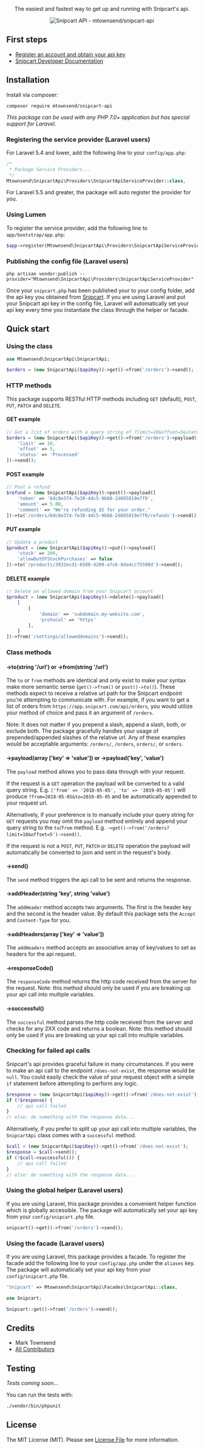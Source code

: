 <p align="center">
	The easiest and fastest way to get up and running with Snipcart's api.
</p>


<p align="center">
<img src="https://i.imgur.com/FgLDOaa.png" alt="Snipcart API - mtownsend/snipcart-api" title="Snipcart API - mtownsend/snipcart-api">
</p>

## First steps

* [Register an account and obtain your api key](https://app.snipcart.com/register)
* [Snipcart Developer Documentation](https://docs.snipcart.com/api-reference/introduction)

## Installation

Install via composer:

```
composer require mtownsend/snipcart-api
```

*This package can be used with any PHP 7.0+ application but has special support for Laravel.*

### Registering the service provider (Laravel users)

For Laravel 5.4 and lower, add the following line to your ``config/app.php``:

```php
/*
 * Package Service Providers...
 */
Mtownsend\SnipcartApi\Providers\SnipcartApiServiceProvider::class,
```

For Laravel 5.5 and greater, the package will auto register the provider for you.

### Using Lumen

To register the service provider, add the following line to ``app/bootstrap/app.php``:

```php
$app->register(Mtownsend\SnipcartApi\Providers\SnipcartApiServiceProvider::class,);
```

### Publishing the config file (Laravel users)

````
php artisan vendor:publish --provider="Mtownsend\SnipcartApi\Providers\SnipcartApiServiceProvider"
````

Once your ``snipcart.php`` has been published your to your config folder, add the api key you obtained from [Snipcart](https://app.snipcart.com/dashboard/account/credentials). If you are using Laravel and put your Snipcart api key in the config file, Laravel will automatically set your api key every time you instantiate the class through the helper or facade.

## Quick start

### Using the class

```php
use Mtownsend\SnipcartApi\SnipcartApi;

$orders = (new SnipcartApi($apiKey))->get()->from('/orders')->send();
```

### HTTP methods

This package supports RESTful HTTP methods including ``GET`` (default), ``POST``, ``PUT``, ``PATCH`` and ``DELETE``.

#### GET example
```php
// Get a list of orders with a query string of ?limit=10&offset=5&status=Processed
$orders = (new SnipcartApi($apiKey))->get()->from('/orders')->payload([
	'limit' => 10,
	'offset' => 5,
	'status' => 'Processed'
])->send();
```

#### POST example
```php
// Post a refund
$refund = (new SnipcartApi($apiKey))->post()->payload([
	'token' => '6dc8e374-7e30-4dc5-9b68-2d605819e7f0',
	'amount' => 5.00,
	'comment' => "We're refunding $5 for your order."
])->to('/orders/6dc8e374-7e30-4dc5-9b68-2d605819e7f0/refunds')->send();
```

#### PUT example
```php
// Update a product
$product = (new SnipcartApi($apiKey))->put()->payload([
	'stock' => 200,
	'allowOutOfStockPurchases' => false
])->to('/products/3932ecd1-6508-4209-a7c6-8da4cc75590d')->send();
```

#### DELETE example
```php
// Delete an allowed domain from your Snipcart account
$product = (new SnipcartApi($apiKey))->delete()->payload([
	[
		[
			'domain' => 'subdomain.my-website.com',
			'protocol' => 'https'
		],
	]
])->from('/settings/alloweddomains')->send();
```

### Class methods

#### ->to(string '/url') or ->from(string '/url')

The ``to`` or ``from`` methods are identical and only exist to make your syntax make more semantic sense (``get()->from()`` or ``post()->to()``). These methods expect to receive a relative url path for the Snipcart endpoint you're attempting to communicate with. For example, if you want to get a list of orders from ``https://app.snipcart.com/api/orders``, you would utilize your method of choice and pass it an argument of ``/orders``.

Note: It does not matter if you prepend a slash, append a slash, both, or exclude both. The package gracefully handles your usage of prepended/appended slashes of the relative url. Any of these examples would be acceptable arguments: ``/orders/``, ``/orders``, ``orders/``, or ``orders``.

#### ->payload(array ['key' => 'value']) or ->payload('key', 'value')

The ``payload`` method allows you to pass data through with your request.

If the request is a ``GET`` operation the payload will be converted to a valid query string. E.g. ``['from' => '2018-05-05', 'to' => '2019-05-05']`` will produce ``?from=2018-05-05&to=2019-05-05`` and be automatically appended to your request url.

Alternatively, if your preference is to manually include your query string for ``GET`` requests you may omit the ``payload`` method entirely and append your query string to the ``to``/``from`` method. E.g. ``->get()->from('/orders?limit=10&offset=5')->send()``.

If the request is not a ``POST``, ``PUT``, ``PATCH`` or ``DELETE`` operation the payload will automatically be converted to json and sent in the request's body.

#### ->send()

The ``send`` method triggers the api call to be sent and returns the response.

#### ->addHeader(string 'key', string 'value')

The ``addHeader`` method accepts two arguments. The first is the header key and the second is the header value. By default this package sets the ``Accept`` and ``Content-Type`` for you.

#### ->addHeaders(array ['key' => 'value'])

The ``addHeaders`` method accepts an associative array of key/values to set as headers for the api request.

#### ->responseCode()

The ``responseCode`` method returns the http code received from the server for the request. Note: this method should only be used if you are breaking up your api call into multiple variables.

#### ->successful()

The ``successful`` method parses the http code received from the server and checks for any 2XX code and returns a boolean. Note: this method should only be used if you are breaking up your api call into multiple variables.

### Checking for failed api calls

Snipcart's api provides graceful failure in many circumstances. If you were to make an api call to the endpoint ``/does-not-exist``, the response would be ``null``. You could easily check the value of your request object with a simple ``if`` statement before attempting to perform any logic.

```php
$response = (new SnipcartApi($apiKey))->get()->from('/does-not-exist')->send();
if (!$response) {
	// api call failed
}
// else: do something with the response data...
```

Alternatively, if you prefer to split up your api call into multiple variables, the ``SnipcartApi`` class comes with a ``successful`` method.

```php
$call = (new SnipcartApi($apiKey))->get()->from('/does-not-exist');
$response = $call->send();
if (!$call->successful()) {
	// api call failed
}
// else: do something with the response data...
```

### Using the global helper (Laravel users)

If you are using Laravel, this package provides a convenient helper function which is globally accessible. The package will automatically set your api key from your ``config/snipcart.php`` file.

```php
snipcart()->get()->from('/orders')->send();
```

### Using the facade (Laravel users)

If you are using Laravel, this package provides a facade. To register the facade add the following line to your ``config/app.php`` under the ``aliases`` key. The package will automatically set your api key from your ``config/snipcart.php`` file.

````php
'Snipcart' => Mtownsend\SnipcartApi\Facades\SnipcartApi::class,
````

```php
use Snipcart;

Snipcart::get()->from('/orders')->send();
```

## Credits

- Mark Townsend
- [All Contributors](../../contributors)

## Testing

*Tests coming soon...*

You can run the tests with:

```bash
./vendor/bin/phpunit
```

## License

The MIT License (MIT). Please see [License File](LICENSE.md) for more information.